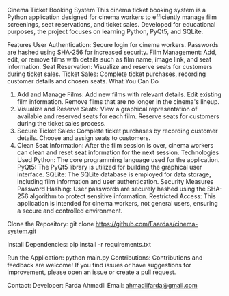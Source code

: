 Cinema Ticket Booking System
This cinema ticket booking system is a Python application designed for cinema workers to efficiently manage film screenings, seat reservations, and ticket sales. Developed for educational purposes, the project focuses on learning Python, PyQt5, and SQLite.

Features
User Authentication: Secure login for cinema workers. Passwords are hashed using SHA-256 for increased security.
Film Management: Add, edit, or remove films with details such as film name, image link, and seat information.
Seat Reservation: Visualize and reserve seats for customers during ticket sales.
Ticket Sales: Complete ticket purchases, recording customer details and chosen seats.
What You Can Do
1. Add and Manage Films:
Add new films with relevant details.
Edit existing film information.
Remove films that are no longer in the cinema's lineup.
2. Visualize and Reserve Seats:
View a graphical representation of available and reserved seats for each film.
Reserve seats for customers during the ticket sales process.
3. Secure Ticket Sales:
Complete ticket purchases by recording customer details.
Choose and assign seats to customers.
4. Clean Seat Information:
After the film session is over, cinema workers can clean and reset seat information for the next session.
Technologies Used
Python: The core programming language used for the application.
PyQt5: The PyQt5 library is utilized for building the graphical user interface.
SQLite: The SQLite database is employed for data storage, including film information and user authentication.
Security Measures
Password Hashing: User passwords are securely hashed using the SHA-256 algorithm to protect sensitive information.
Restricted Access: This application is intended for cinema workers, not general users, ensuring a secure and controlled environment.

Clone the Repository:
git clone https://github.com/Faardaa/cinema-system.git

Install Dependencies:
pip install -r requirements.txt

Run the Application:
python main.py
Contributions:
Contributions and feedback are welcome! If you find issues or have suggestions for improvement, please open an issue or create a pull request.

Contact:
Developer: Farda Ahmadli
Email: ahmadlifarda@gmail.com

